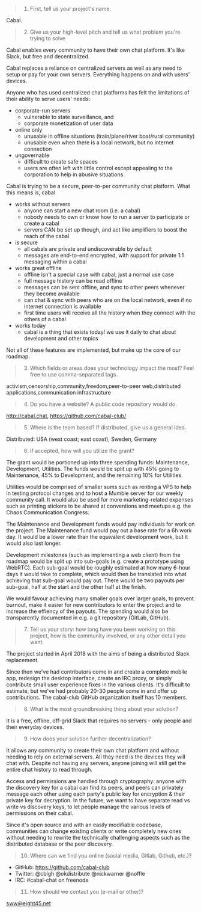 > 1. First, tell us your project's name.

Cabal.


> 2. Give us your high-level pitch and tell us what problem you're trying to solve

Cabal enables every community to have their own chat platform. It's like Slack, but free and decentralized.

Cabal replaces a reliance on centralized servers as well as any need to setup or pay for your own servers.
Everything happens on and with users' devices.

Anyone who has used centralized chat platforms has felt the limitations of their ability to serve users' needs:

- corporate-run servers
  - vulnerable to state surveillance, and
  - corporate monetization of user data
- online only
  - unusable in offline situations (train/plane/river boat/rural community)
  - unusable even when there is a local network, but no internet connection
- ungovernable
  - difficult to create safe spaces
  - users are often left with little control except appealing to the corporation to help in abusive situations

Cabal is trying to be a secure, peer-to-per community chat platform. What this means is, cabal

- works without servers
  - anyone can start a new chat room (i.e. a cabal)
  - nobody needs to own or know how to run a server to participate or create a cabal
  - servers CAN be set up though, and act like amplifiers to boost the reach of the cabal
- is secure
  - all cabals are private and undiscoverable by default
  - messages are end-to-end encrypted, with support for private 1:1 messaging within a cabal
- works great offline
  - offline isn't a special case with cabal; just a normal use case
  - full message history can be read offline
  - messages can be sent offline, and sync to other peers whenever they become available
  - can chat & sync with peers who are on the local network, even if no internet connection is available
  - first time users will receive all the history when they connect with the others of a cabal
- works today
  - cabal is a thing that exists today! we use it daily to chat about development and other topics

Not all of these features are implemented, but make up the core of our roadmap.

> 3. Which fields or areas does your technology impact the most? Feel free to use comma-separated tags.

activism,censorship,community,freedom,peer-to-peer web,distributed applications,communication infrastructure

> 4. Do you have a website? A public code repository would do. 

http://cabal.chat, https://github.com/cabal-club/

> 5. Where is the team based? If distributed, give us a general idea. 

Distributed: USA (west coast; east coast), Sweden, Germany

> 6. If accepted, how will you utilize the grant? 

The grant would be portioned up into three spending funds: Maintenance, Development, Utilities. The funds would be split up with 45% going to Maintenance, 45% to Development, and the remaining 10% for Utilities.

Utilities would be comprised of smaller sums such as renting a VPS to help in testing protocol changes and to host a Mumble server for our weekly community call. It would also be used for more marketing-related expenses such as printing stickers to be shared at conventions and meetups e.g. the Chaos Communication Congress.

The Maintenance and Development funds would pay individuals for work on the project. The Maintenance fund would pay out a base rate for a 6h work day. It would be a lower rate than the equivalent development work, but it would also last longer.

Development milestones (such as implementing a web client) from the roadmap would be split up into sub-goals (e.g. create a prototype using WebRTC). Each sub-goal would be roughly estimated at how many 6-hour days it would take to complete, which would then be translated into what achieving that sub-goal would pay out. There would be two payouts per sub-goal, half at the start and the other half at the finish. 

We would favour achieving many smaller goals over larger goals, to prevent burnout, make it easier for new contributors to enter the project and to increase the effiency of the payouts. The spending would also be transparently documented in e.g. a git repository (GitLab, GitHub).

> 7. Tell us your story: how long have you been working on this project, how is the community involved, or any other detail you want.

The project started in April 2018 with the aims of being a distributed Slack replacement.

Since then we've had contributors come in and create a complete mobile app, redesign the desktop interface, create an IRC proxy, or simply contribute small user experience fixes in the various clients. It's difficult to estimate, but we've had probably 20-30 people come in and offer up contributions. The cabal-club GitHub organization itself has 10 members.

> 8. What is the most groundbreaking thing about your solution?

It is a free, offline, off-grid Slack that requires no servers - only people and their everyday devices.

> 9. How does your solution further decentralization?

It allows any community to create their own chat platform and without needing to rely on external servers. All they need is the devices they will chat with. Despite not having any servers, anyone joining will still get the entire chat history to read through.

Access and permissions are handled through cryptography: anyone with the discovery key for a cabal can find its peers, and peers can privately message each other using each party's public key for encryption & their private key for decryption. In the future, we want to have separate read vs write vs discovery keys, to let people manage the various levels of permissions on their cabal.

Since it's open source and with an easily modifiable codebase, communities can change existing clients or write completely new ones without needing to rewrite the technically challenging aspects such as the distributed database or the peer discovery.

> 10. Where can we find you online (social media, Gitlab, Github, etc.)?

- GitHub: https://github.com/cabal-club
- Twitter: @cblgh @okdistribute @nickwarner @noffle
- IRC: #cabal-chat on freenode

> 11. How should we contact you (e-mail or other)?

sww@eight45.net

